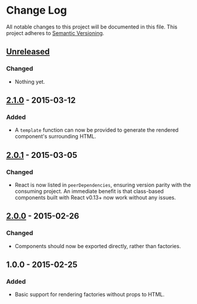 # Change Log
All notable changes to this project will be documented in this file.
This project adheres to [Semantic Versioning](http://semver.org/).

## [Unreleased][unreleased]
### Changed
- Nothing yet.

## [2.1.0] - 2015-03-12
### Added
- A `template` function can now be provided to generate the rendered component's surrounding HTML.

## [2.0.1] - 2015-03-05
### Changed
- React is now listed in `peerDependencies`, ensuring version parity with the consuming project. An immediate benefit is that class-based components built with React v0.13+ now work without any issues.

## [2.0.0] - 2015-02-26
### Changed
- Components should now be exported directly, rather than factories.

## 1.0.0 - 2015-02-25
### Added
- Basic support for rendering factories without props to HTML.

[unreleased]: https://github.com/markdalgleish/react-to-html-webpack-plugin/compare/v2.1.0...HEAD
[2.1.0]: https://github.com/markdalgleish/react-to-html-webpack-plugin/compare/v2.0.1...v2.1.0
[2.0.1]: https://github.com/markdalgleish/react-to-html-webpack-plugin/compare/v2.0.0...v2.0.1
[2.0.0]: https://github.com/markdalgleish/react-to-html-webpack-plugin/compare/v1.0.0...v2.0.0
